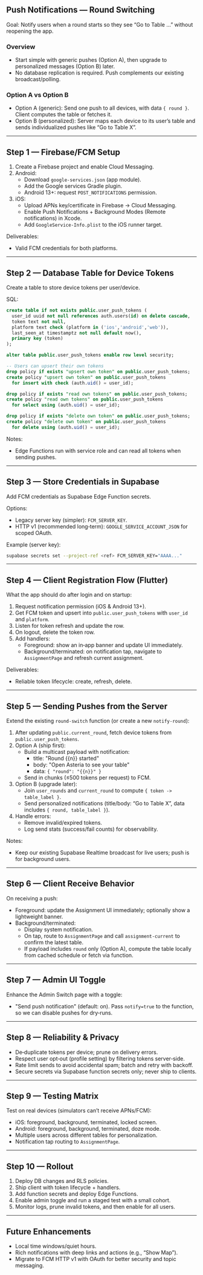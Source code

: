 ## Push Notifications — Round Switching

Goal: Notify users when a round starts so they see “Go to Table …” without reopening the app.

### Overview
- Start simple with generic pushes (Option A), then upgrade to personalized messages (Option B) later.
- No database replication is required. Push complements our existing broadcast/polling.

### Option A vs Option B
- Option A (generic): Send one push to all devices, with data `{ round }`. Client computes the table or fetches it.
- Option B (personalized): Server maps each device to its user’s table and sends individualized pushes like “Go to Table X”.

---

## Step 1 — Firebase/FCM Setup
1) Create a Firebase project and enable Cloud Messaging.
2) Android:
   - Download `google-services.json` (app module).
   - Add the Google services Gradle plugin.
   - Android 13+: request `POST_NOTIFICATIONS` permission.
3) iOS:
   - Upload APNs key/certificate in Firebase → Cloud Messaging.
   - Enable Push Notifications + Background Modes (Remote notifications) in Xcode.
   - Add `GoogleService-Info.plist` to the iOS runner target.

Deliverables:
- Valid FCM credentials for both platforms.

---

## Step 2 — Database Table for Device Tokens
Create a table to store device tokens per user/device.

SQL:
```sql
create table if not exists public.user_push_tokens (
  user_id uuid not null references auth.users(id) on delete cascade,
  token text not null,
  platform text check (platform in ('ios','android','web')),
  last_seen_at timestamptz not null default now(),
  primary key (token)
);

alter table public.user_push_tokens enable row level security;

-- Users can upsert their own tokens
drop policy if exists "upsert own token" on public.user_push_tokens;
create policy "upsert own token" on public.user_push_tokens
  for insert with check (auth.uid() = user_id);

drop policy if exists "read own tokens" on public.user_push_tokens;
create policy "read own tokens" on public.user_push_tokens
  for select using (auth.uid() = user_id);

drop policy if exists "delete own token" on public.user_push_tokens;
create policy "delete own token" on public.user_push_tokens
  for delete using (auth.uid() = user_id);
```

Notes:
- Edge Functions run with service role and can read all tokens when sending pushes.

---

## Step 3 — Store Credentials in Supabase
Add FCM credentials as Supabase Edge Function secrets.

Options:
- Legacy server key (simpler): `FCM_SERVER_KEY`.
- HTTP v1 (recommended long‑term): `GOOGLE_SERVICE_ACCOUNT_JSON` for scoped OAuth.

Example (server key):
```bash
supabase secrets set --project-ref <ref> FCM_SERVER_KEY="AAAA..."
```

---

## Step 4 — Client Registration Flow (Flutter)
What the app should do after login and on startup:
1) Request notification permission (iOS & Android 13+).
2) Get FCM token and upsert into `public.user_push_tokens` with `user_id` and `platform`.
3) Listen for token refresh and update the row.
4) On logout, delete the token row.
5) Add handlers:
   - Foreground: show an in‑app banner and update UI immediately.
   - Background/terminated: on notification tap, navigate to `AssignmentPage` and refresh current assignment.

Deliverables:
- Reliable token lifecycle: create, refresh, delete.

---

## Step 5 — Sending Pushes from the Server
Extend the existing `round-switch` function (or create a new `notify-round`):
1) After updating `public.current_round`, fetch device tokens from `public.user_push_tokens`.
2) Option A (ship first):
   - Build a multicast payload with notification:
     - title: "Round {{n}} started"
     - body: "Open Asteria to see your table"
     - data: `{ "round": "{{n}}" }`
   - Send in chunks (≤500 tokens per request) to FCM.
3) Option B (upgrade later):
   - Join `user_rounds` and `current_round` to compute `{ token -> table_label }`.
   - Send personalized notifications (title/body: “Go to Table X”, data includes `{ round, table_label }`).
4) Handle errors:
   - Remove invalid/expired tokens.
   - Log send stats (success/fail counts) for observability.

Notes:
- Keep our existing Supabase Realtime broadcast for live users; push is for background users.

---

## Step 6 — Client Receive Behavior
On receiving a push:
- Foreground: update the Assignment UI immediately; optionally show a lightweight banner.
- Background/terminated:
  - Display system notification.
  - On tap, route to `AssignmentPage` and call `assignment-current` to confirm the latest table.
  - If payload includes `round` only (Option A), compute the table locally from cached schedule or fetch via function.

---

## Step 7 — Admin UI Toggle
Enhance the Admin Switch page with a toggle:
- "Send push notification" (default: on). Pass `notify=true` to the function, so we can disable pushes for dry‑runs.

---

## Step 8 — Reliability & Privacy
- De‑duplicate tokens per device; prune on delivery errors.
- Respect user opt‑out (profile setting) by filtering tokens server‑side.
- Rate limit sends to avoid accidental spam; batch and retry with backoff.
- Secure secrets via Supabase function secrets only; never ship to clients.

---

## Step 9 — Testing Matrix
Test on real devices (simulators can’t receive APNs/FCM):
- iOS: foreground, background, terminated, locked screen.
- Android: foreground, background, terminated, doze mode.
- Multiple users across different tables for personalization.
- Notification tap routing to `AssignmentPage`.

---

## Step 10 — Rollout
1) Deploy DB changes and RLS policies.
2) Ship client with token lifecycle + handlers.
3) Add function secrets and deploy Edge Functions.
4) Enable admin toggle and run a staged test with a small cohort.
5) Monitor logs, prune invalid tokens, and then enable for all users.

---

## Future Enhancements
- Local time windows/quiet hours.
- Rich notifications with deep links and actions (e.g., “Show Map”).
- Migrate to FCM HTTP v1 with OAuth for better security and topic messaging.



